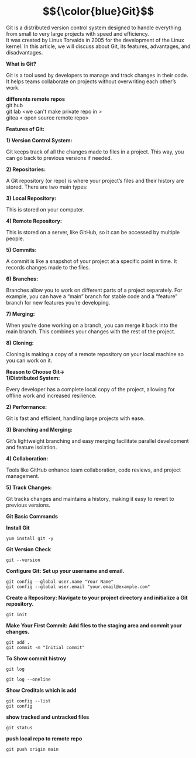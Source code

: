 
# $${\color{blue}Git}$$

Git is a distributed version control system designed to handle everything from small to very large projects with speed and efficiency. \
It was created by Linus Torvalds in 2005 for the development of the Linux kernel. In this article, we will discuss about Git, its features, advantages, and disadvantages.

**What is Git?**

Git is a tool used by developers to manage and track changes in their code. \
It helps teams collaborate on projects without overwriting each other’s work.

**differents remote repos** \
git hub \
git lab <we can't make private repo in > \
gitea < open source remote repo> 

**Features of Git:**

**1) Version Control System:**

Git keeps track of all the changes made to files in a project. This way, you can go back to previous versions if needed.

**2) Repositories:**

A Git repository (or repo) is where your project’s files and their history are stored. There are two main types:

**3) Local Repository:** 

This is stored on your computer.

**4) Remote Repository:**

This is stored on a server, like GitHub, so it can be accessed by multiple people.

**5) Commits:**

A commit is like a snapshot of your project at a specific point in time. It records changes made to the files.

**6) Branches:**

Branches allow you to work on different parts of a project separately. For example, you can have a “main” branch for stable code and a “feature” branch for new features you’re developing.

**7) Merging:**

When you’re done working on a branch, you can merge it back into the main branch. This combines your changes with the rest of the project.

**8) Cloning:**

Cloning is making a copy of a remote repository on your local machine so you can work on it.

**Reason to Choose Git->**\
**1)Distributed System:**

Every developer has a complete local copy of the project, allowing for offline work and increased resilience.

**2) Performance:**

Git is fast and efficient, handling large projects with ease.

**3) Branching and Merging:** 

Git’s lightweight branching and easy merging facilitate parallel development and feature isolation.

**4) Collaboration:**

Tools like GitHub enhance team collaboration, code reviews, and project management.

**5) Track Changes:**

Git tracks changes and maintains a history, making it easy to revert to previous versions.




**Git Basic Commands**

**Install Git**
````
yum install git -y
````
**Git Version Check**
````
git --version
````
**Configure Git: Set up your username and email.**
````
git config --global user.name "Your Name"
git config --global user.email "your.email@example.com"
````
**Create a Repository: Navigate to your project directory and initialize a Git repository.**
````
git init
````
**Make Your First Commit: Add files to the staging area and commit your changes.**
````
git add .
git commit -m "Initial commit"
````
**To Show commit histroy**
````
git log
````
````
git log --oneline
````

**Show Creditals which is add**
````
git config --list
git config
````
**show tracked and untracked files**
````
git status
````
**push local repo to remote repo**
````
git push origin main
````
